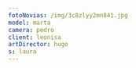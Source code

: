 ```yaml
---
fotoNovias: /img/3c8zlyy2mn841.jpg
model: marta
camera: pedro
client: leonisa
artDirector: hugo
s: laura
---
```

